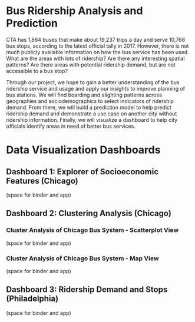 # Bus Ridership Analysis and Prediction

CTA has 1,864 buses that make about 19,237 trips a day and serve 10,768 bus stops, according to the latest official tally in 2017. However, there is not much publicly available information on how the bus service has been used. What are the areas with lots of ridership? Are there any interesting spatial patterns? Are there areas with potential ridership demand, but are not accessible to a bus stop?

Through our project, we hope to gain a better understanding of the bus ridership service and usage and apply our insights to improve planning of bus stations. We will find boarding and alighting patterns across geographies and sociodemographics to select indicators of ridership demand. From there, we will build a prediction model to help predict ridership demand and demonstrate a use case on another city without ridership information. Finally, we will visualize a dashboard to help city officials identify areas in need of better bus services.

# Data Visualization Dashboards

## Dashboard 1: Explorer of Socioeconomic Features (Chicago)
(space for binder and app)

## Dashboard 2: Clustering Analysis (Chicago)
### Cluster Analysis of Chicago Bus System - Scatterplot View
(space for binder and app)

### Cluster Analysis of Chicago Bus System - Map View
(space for binder and app)

## Dashboard 3: Ridership Demand and Stops (Philadelphia)
(space for binder and app)
